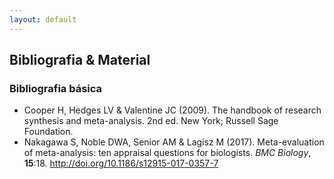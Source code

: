 ```yaml
---
layout: default
---
```


## Bibliografia & Material

### Bibliografia básica

* Cooper H, Hedges LV & Valentine JC (2009). The handbook of research synthesis and meta-analysis. 2nd ed. New York; Russell Sage Foundation.
* Nakagawa S, Noble DWA, Senior AM & Lagisz M (2017). Meta-evaluation of meta-analysis: ten appraisal questions for biologists. *BMC Biology*, **15**:18. http://doi.org/10.1186/s12915-017-0357-7
